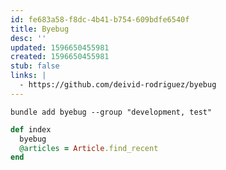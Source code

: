 ```yaml
---
id: fe683a58-f8dc-4b41-b754-609bdfe6540f
title: Byebug
desc: ''
updated: 1596650455981
created: 1596650455981
stub: false
links: |
  - https://github.com/deivid-rodriguez/byebug
---
```


```
bundle add byebug --group "development, test"

```

```rb
def index
  byebug
  @articles = Article.find_recent
end

```
